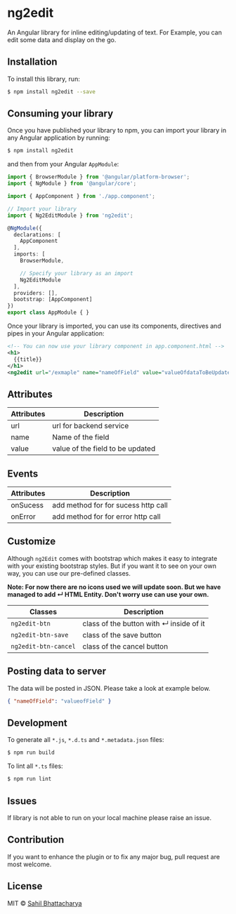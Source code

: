 # ng2edit

An Angular library for inline editing/updating of text. For Example, you can edit some data and display on the go.

## Installation

To install this library, run:

```bash
$ npm install ng2edit --save
```

## Consuming your library

Once you have published your library to npm, you can import your library in any Angular application by running:

```bash
$ npm install ng2edit
```

and then from your Angular `AppModule`:

```typescript
import { BrowserModule } from '@angular/platform-browser';
import { NgModule } from '@angular/core';

import { AppComponent } from './app.component';

// Import your library
import { Ng2EditModule } from 'ng2edit';

@NgModule({
  declarations: [
    AppComponent
  ],
  imports: [
    BrowserModule,

    // Specify your library as an import
    Ng2EditModule
  ],
  providers: [],
  bootstrap: [AppComponent]
})
export class AppModule { }
```

Once your library is imported, you can use its components, directives and pipes in your Angular application:

```xml
<!-- You can now use your library component in app.component.html -->
<h1>
  {{title}}
</h1>
<ng2edit url="/exmaple" name="nameOfField" value="valueOfdataToBeUpdated" (onSuccess)="successFunction();" (onError)="errorFunction();"></ng2edit>
```

## Attributes

| Attributes | Description |
| --- | --- |
| url | url for backend service |
| name | Name of the field |
| value | value of the field to be updated |


## Events

| Attributes | Description |
| --- | --- |
| onSucess | add method for for sucess http call |
| onError | add method for for error http call |

## Customize

Although `ng2Edit` comes with bootstrap which makes it easy to integrate with your existing bootstrap styles. But if you want it to see on your own way, you can use our pre-defined classes.

**Note: For now there are no icons used we will update soon. But we have managed to add &crarr; HTML Entity. Don't worry use can use your own.**

| Classes | Description |
| --- | --- |
| `ng2edit-btn` | class of the button with &crarr; inside of it |
| `ng2edit-btn-save` | class of the save button |
| `ng2edit-btn-cancel` | class of the cancel button |

## Posting data to server

The data will be posted in JSON. Please take a look at example below.

```JSON
{ "nameOfField": "valueofField" }
```

## Development

To generate all `*.js`, `*.d.ts` and `*.metadata.json` files:

```bash
$ npm run build
```

To lint all `*.ts` files:

```bash
$ npm run lint
```
## Issues

If library is not able to run on your local machine please raise an issue.

## Contribution

If you want to enhance the plugin or to fix any major bug, pull request are most welcome.

## License

MIT © [Sahil Bhattacharya](mailto:sahildude92@gmail.com)
